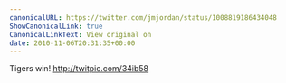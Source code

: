 ```yaml
---
canonicalURL: https://twitter.com/jmjordan/status/1008819186434048
ShowCanonicalLink: true
CanonicalLinkText: View original on
date: 2010-11-06T20:31:35+00:00
---
```

Tigers win! http://twitpic.com/34ib58